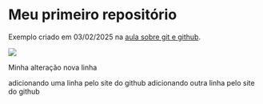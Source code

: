 # Meu primeiro repositório
Exemplo criado em 03/02/2025 na [aula sobre git e github](https://ipeadata-lab.github.io/curso_r_intermediario_202501/git-github.html).

![](https://ipeadata-lab.github.io/curso_r_intermediario_202501/images/github-edit-this-file.png)

Minha alteração
nova linha


adicionando uma linha pelo site do github
adicionando outra linha pelo site do github

